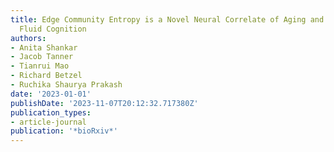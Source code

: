 ```yaml
---
title: Edge Community Entropy is a Novel Neural Correlate of Aging and Moderator of
  Fluid Cognition
authors:
- Anita Shankar
- Jacob Tanner
- Tianrui Mao
- Richard Betzel
- Ruchika Shaurya Prakash
date: '2023-01-01'
publishDate: '2023-11-07T20:12:32.717380Z'
publication_types:
- article-journal
publication: '*bioRxiv*'
---
```

